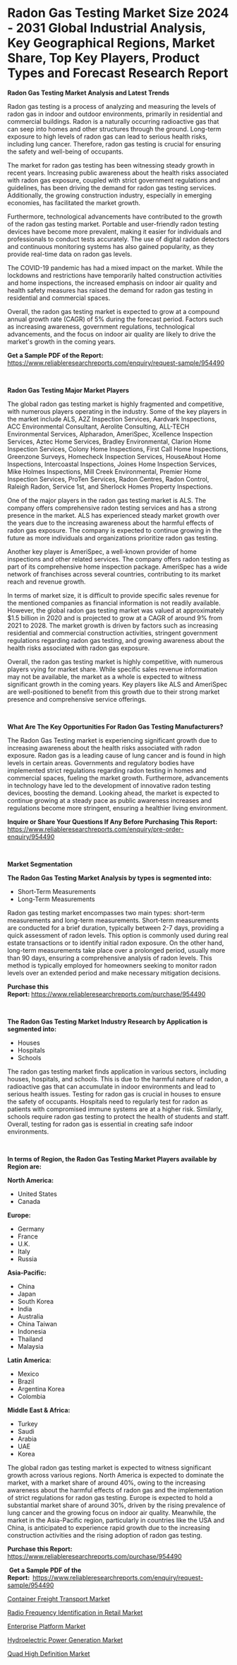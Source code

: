 <p><h1>Radon Gas Testing Market Size 2024 - 2031 Global Industrial Analysis, Key Geographical Regions, Market Share, Top Key Players, Product Types and Forecast Research Report</h1></p><p><strong>Radon Gas Testing Market Analysis and Latest Trends</strong></p>
<p><p>Radon gas testing is a process of analyzing and measuring the levels of radon gas in indoor and outdoor environments, primarily in residential and commercial buildings. Radon is a naturally occurring radioactive gas that can seep into homes and other structures through the ground. Long-term exposure to high levels of radon gas can lead to serious health risks, including lung cancer. Therefore, radon gas testing is crucial for ensuring the safety and well-being of occupants.</p><p>The market for radon gas testing has been witnessing steady growth in recent years. Increasing public awareness about the health risks associated with radon gas exposure, coupled with strict government regulations and guidelines, has been driving the demand for radon gas testing services. Additionally, the growing construction industry, especially in emerging economies, has facilitated the market growth.</p><p>Furthermore, technological advancements have contributed to the growth of the radon gas testing market. Portable and user-friendly radon testing devices have become more prevalent, making it easier for individuals and professionals to conduct tests accurately. The use of digital radon detectors and continuous monitoring systems has also gained popularity, as they provide real-time data on radon gas levels.</p><p>The COVID-19 pandemic has had a mixed impact on the market. While the lockdowns and restrictions have temporarily halted construction activities and home inspections, the increased emphasis on indoor air quality and health safety measures has raised the demand for radon gas testing in residential and commercial spaces.</p><p>Overall, the radon gas testing market is expected to grow at a compound annual growth rate (CAGR) of 5% during the forecast period. Factors such as increasing awareness, government regulations, technological advancements, and the focus on indoor air quality are likely to drive the market's growth in the coming years.</p></p>
<p><strong>Get a Sample PDF of the Report:&nbsp;</strong> <a href="https://www.reliableresearchreports.com/enquiry/request-sample/954490">https://www.reliableresearchreports.com/enquiry/request-sample/954490</a></p>
<p>&nbsp;</p>
<p><strong>Radon Gas Testing Major Market Players</strong></p>
<p><p>The global radon gas testing market is highly fragmented and competitive, with numerous players operating in the industry. Some of the key players in the market include ALS, A2Z Inspection Services, Aardvark Inspections, ACC Environmental Consultant, Aerolite Consulting, ALL-TECH Environmental Services, Alpharadon, AmeriSpec, Xcellence Inspection Services, Aztec Home Services, Bradley Environmental, Clarion Home Inspection Services, Colony Home Inspections, First Call Home Inspections, Greenzone Surveys, Homecheck Inspection Services, HouseAbout Home Inspections, Intercoastal Inspections, Joines Home Inspection Services, Mike Holmes Inspections, Mill Creek Environmental, Premier Home Inspection Services, ProTen Services, Radon Centres, Radon Control, Raleigh Radon, Service 1st, and Sherlock Homes Property Inspections.</p><p>One of the major players in the radon gas testing market is ALS. The company offers comprehensive radon testing services and has a strong presence in the market. ALS has experienced steady market growth over the years due to the increasing awareness about the harmful effects of radon gas exposure. The company is expected to continue growing in the future as more individuals and organizations prioritize radon gas testing.</p><p>Another key player is AmeriSpec, a well-known provider of home inspections and other related services. The company offers radon testing as part of its comprehensive home inspection package. AmeriSpec has a wide network of franchises across several countries, contributing to its market reach and revenue growth.</p><p>In terms of market size, it is difficult to provide specific sales revenue for the mentioned companies as financial information is not readily available. However, the global radon gas testing market was valued at approximately $1.5 billion in 2020 and is projected to grow at a CAGR of around 9% from 2021 to 2028. The market growth is driven by factors such as increasing residential and commercial construction activities, stringent government regulations regarding radon gas testing, and growing awareness about the health risks associated with radon gas exposure.</p><p>Overall, the radon gas testing market is highly competitive, with numerous players vying for market share. While specific sales revenue information may not be available, the market as a whole is expected to witness significant growth in the coming years. Key players like ALS and AmeriSpec are well-positioned to benefit from this growth due to their strong market presence and comprehensive service offerings.</p></p>
<p>&nbsp;</p>
<p><strong>What Are The Key Opportunities For Radon Gas Testing Manufacturers?</strong></p>
<p><p>The Radon Gas Testing market is experiencing significant growth due to increasing awareness about the health risks associated with radon exposure. Radon gas is a leading cause of lung cancer and is found in high levels in certain areas. Governments and regulatory bodies have implemented strict regulations regarding radon testing in homes and commercial spaces, fueling the market growth. Furthermore, advancements in technology have led to the development of innovative radon testing devices, boosting the demand. Looking ahead, the market is expected to continue growing at a steady pace as public awareness increases and regulations become more stringent, ensuring a healthier living environment.</p></p>
<p><strong>Inquire or Share Your Questions If Any Before Purchasing This Report:</strong> <a href="https://www.reliableresearchreports.com/enquiry/pre-order-enquiry/954490">https://www.reliableresearchreports.com/enquiry/pre-order-enquiry/954490</a></p>
<p>&nbsp;</p>
<p><strong>Market Segmentation</strong></p>
<p><strong>The Radon Gas Testing Market Analysis by types is segmented into:</strong></p>
<p><ul><li>Short-Term Measurements</li><li>Long-Term Measurements</li></ul></p>
<p><p>Radon gas testing market encompasses two main types: short-term measurements and long-term measurements. Short-term measurements are conducted for a brief duration, typically between 2-7 days, providing a quick assessment of radon levels. This option is commonly used during real estate transactions or to identify initial radon exposure. On the other hand, long-term measurements take place over a prolonged period, usually more than 90 days, ensuring a comprehensive analysis of radon levels. This method is typically employed for homeowners seeking to monitor radon levels over an extended period and make necessary mitigation decisions.</p></p>
<p><strong>Purchase this Report:&nbsp;</strong><a href="https://www.reliableresearchreports.com/purchase/954490">https://www.reliableresearchreports.com/purchase/954490</a></p>
<p>&nbsp;</p>
<p><strong>The Radon Gas Testing Market Industry Research by Application is segmented into:</strong></p>
<p><ul><li>Houses</li><li>Hospitals</li><li>Schools</li></ul></p>
<p><p>The radon gas testing market finds application in various sectors, including houses, hospitals, and schools. This is due to the harmful nature of radon, a radioactive gas that can accumulate in indoor environments and lead to serious health issues. Testing for radon gas is crucial in houses to ensure the safety of occupants. Hospitals need to regularly test for radon as patients with compromised immune systems are at a higher risk. Similarly, schools require radon gas testing to protect the health of students and staff. Overall, testing for radon gas is essential in creating safe indoor environments.</p></p>
<p>&nbsp;</p>
<p><strong>In terms of Region, the Radon Gas Testing Market Players available by Region are:</strong></p>
<p>
    <p> <strong> North America: </strong>
        <ul>
            <li>United States</li>
            <li>Canada</li>
        </ul>
        </p> 
    <p> <strong> Europe: </strong>
        <ul>
            <li>Germany</li>
            <li>France</li>
            <li>U.K.</li>
            <li>Italy</li>
            <li>Russia</li>
        </ul>
        </p> 
    <p> <strong> Asia-Pacific: </strong>
        <ul>
            <li>China</li>
            <li>Japan</li>
            <li>South Korea</li>
            <li>India</li>
            <li>Australia</li>
            <li>China Taiwan</li>
            <li>Indonesia</li>
            <li>Thailand</li>
            <li>Malaysia</li>
        </ul>
        </p> 
    <p> <strong> Latin America: </strong>
        <ul>
            <li>Mexico</li>
            <li>Brazil</li>
            <li>Argentina Korea</li>
            <li>Colombia</li>
        </ul>
        </p> 
    <p> <strong> Middle East & Africa: </strong>
        <ul>
            <li>Turkey</li>
            <li>Saudi</li>
            <li>Arabia</li>
            <li>UAE</li>
            <li>Korea</li>
        </ul>
    </p>
    </p>
<p><p>The global radon gas testing market is expected to witness significant growth across various regions. North America is expected to dominate the market, with a market share of around 40%, owing to the increasing awareness about the harmful effects of radon gas and the implementation of strict regulations for radon gas testing. Europe is expected to hold a substantial market share of around 30%, driven by the rising prevalence of lung cancer and the growing focus on indoor air quality. Meanwhile, the market in the Asia-Pacific region, particularly in countries like the USA and China, is anticipated to experience rapid growth due to the increasing construction activities and the rising adoption of radon gas testing.</p></p>
<p><strong>Purchase this Report: </strong><a href="https://www.reliableresearchreports.com/purchase/954490">https://www.reliableresearchreports.com/purchase/954490</a></p>
<p>&nbsp;<strong>Get a Sample PDF of the Report:&nbsp;&nbsp;</strong><a href="https://www.reliableresearchreports.com/enquiry/request-sample/954490">https://www.reliableresearchreports.com/enquiry/request-sample/954490</a></p>
<p><strong></strong></p>
<p><p><a href="https://github.com/nedkammnacaw/Market-Research-Report-List-1/blob/main/container-freight-transport-market.md">Container Freight Transport Market</a></p><p><a href="https://github.com/suaretopek9/Market-Research-Report-List-1/blob/main/radio-frequency-identification-in-retail-market.md">Radio Frequency Identification in Retail Market</a></p><p><a href="https://github.com/gamblestampleyjenny50m5sl6/Market-Research-Report-List-1/blob/main/enterprise-platform-market.md">Enterprise Platform Market</a></p><p><a href="https://github.com/tayriedxhylina/Market-Research-Report-List-1/blob/main/hydroelectric-power-generation-market.md">Hydroelectric Power Generation Market</a></p><p><a href="https://github.com/bentleemidoriestelle7o/Market-Research-Report-List-1/blob/main/quad-high-definition-market.md">Quad High Definition Market</a></p></p>
